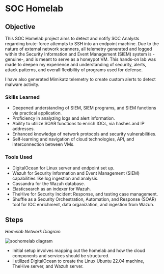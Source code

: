 # SOC Homelab

## Objective

This SOC Homelab project aims to detect and notify SOC Analysts regarding brute-force attempts to SSH into an endpoint machine. Due to the nature of external network scanners, all telemetry generated and logged within the Security Information and Event Management (SIEM) system is -genuine-, and is meant to serve as a honeypot VM. This hands-on lab was made to deepen my experience and understanding of security, alerts, attack patterns, and overall flexibility of programs used for defense.

I have also generated Mimikatz telemetry to create custom alerts to detect malware activity.

### Skills Learned

- Deepened understanding of SIEM, SIEM programs, and SIEM functions via practical application.
- Proficiency in analyzing logs and alert information.
- Ability to utilize SOAR functions to enrich IOCs, via hashes and IP addresses.
- Enhanced knowledge of network protocols and security vulnerabilities.
- Self-learning and navigation of cloud technologies, API, and interconnection between VMs.

### Tools Used

- DigitalOcean for Linux server and endpoint set up.
- Wazuh for Security Information and Event Management (SIEM) capabilities like log ingestion and analysis.
- Cassandra for the Wazuh database.
- Elasticsearch as an indexer for Wazuh.
- TheHive for Security Incident Response, and testing case management.
- Shuffle as a Security Orchestration, Automation, and Response (SOAR) tool for IOC enrichment, data organization, and ingestion from Wazuh.

## Steps
*Homelab Network Diagram*

![sochomelab diagram](https://github.com/user-attachments/assets/17a3e9a4-2c50-43f5-ae38-349a3f3095e5)

- Initial setup involves mapping out the homelab and how the cloud components and services should be structured.
- I utilized DigitalOcean to create the Linux Ubuntu 22.04 machine, TheHive server, and Wazuh server.
